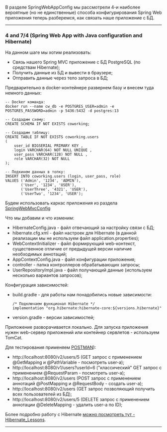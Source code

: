 В разделе SpringWebAppConfig мы рассмотрели 4-и наиболее вероятные (но не единственные) способа конфигурирования Spring Web
приложения теперь разберемся, как связать наше приложение с БД.
________________________________________________________________________________________________________________________
### 4 and 7/4 (Spring Web App with Java configuration and Hibernate)

На данном шаге мы хотим реализовать: 
- Связь нашего Spring MVC приложение с БД PostgreSQL (по средствам Hibernate);
- Получить данные из БД и вывести в браузере; 
- Отправить данные через тело запроса в БД;

Предварительно в docker-контейнере развернем базу и внесем туда немного данных:

    -- Docker команда:
    docker run --name cw_db -e POSTGRES_USER=admin -e POSTGRES_PASSWORD=admin -p 5436:5432 -d postgres:13

    -- Создадим схему:
    CREATE SCHEMA IF NOT EXISTS coworking;

    -- Создадим таблицу:
    CREATE TABLE IF NOT EXISTS coworking.users
    (
        user_id BIGSERIAL PRIMARY KEY ,
        login VARCHAR(64) NOT NULL UNIQUE ,
        user_pass VARCHAR(128) NOT NULL ,
        role VARCHAR(32) NOT NULL
    );

    -- Подкинем данных в топку:
    INSERT INTO coworking.users (login, user_pass, role)
    VALUES ('Admin', '1234', 'ADMIN'),
           ('User', '1234', 'USER'),
           ('UserThree', '4321', 'USER'),
           ('UserTwo', '1234', 'USER');

Будем использовать каркас приложения из раздела [SpringWebMvcConfig](https://github.com/JcoderPaul/Evolution_app_development/tree/master/SpringWebAppConfig/SpringWebMvcConfig)

Что мы добавим и что изменим:
- HibernateConfig.java - файл отвечающий за настройку связи с БД;
- hibernate.cfg.xml - файл настроек для Hibernate (в данной реализации мы не используем файл application.properties);
- WebContextInitializer - файл формирующий web-контекст, существенное отличие от предыдущей версии наличие необходимых аннотаций;
- AppContextConfig.java - файл конфигурации приложения;
- controller - папка контроллеров обрабатывающих запросы;
- UserRepositoryImpl.java - файл получающий данные (используем несколько вариантов запросов);

Конфигурация зависимостей:
- build.gradle - для работы нам понадобились новые зависимости:

      /* Подключаем функционал Hibernate */
      implementation "org.hibernate:hibernate-core:${versions.hibernate}"
  
- version.gradle - версии зависимостей;

Приложение разворачивается локально. Для запуска приложения нужен web-сервер приложений или контейнер сервлетов - 
используем TomCat.

Для тестирования применяем [POSTMAN](https://www.postman.com/)): 
- http://localhost:8080/v2/users/5 (GET запрос с применением @GetMapping и @PathVariable - посмотреть user-a);
- http://localhost:8080/v1/users?userId=6 ("классический" GET запрос с применением @RequestParam  - посмотреть user-a);
- http://localhost:8080/v2/users (POST запрос с применением аннотаций @PostMapping и @RequestBody - создать user-a);
- http://localhost:8080/v2/users (GET запрос позволяющий получить всех пользователей из БД);
- http://localhost:8080/v2/users/5 (DELETE запрос с применением аннотации @DeleteMapping - удалить user-a по ID);

Более подробно работу с Hibernate [можно посмотреть тут - Hibernate_Lessons](https://github.com/JcoderPaul/Hibernate_Lessons).
________________________________________________________________________________________________________________________